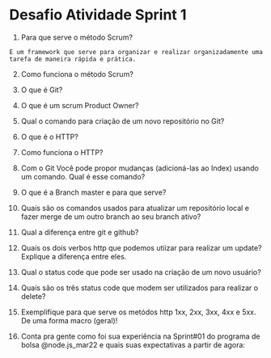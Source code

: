 
# Desafio Atividade Sprint 1
1. Para que serve o método Scrum?
```
É um framework que serve para organizar e realizar organizadamente uma tarefa de maneira rápida e prática.
```
2. Como funciona o método Scrum? 

3. O que é Git?

4. O que é um scrum Product Owner?

5. Qual o comando para criação de um novo repositório no Git?

6. O que é o HTTP?

7. Como funciona o HTTP?

8. Com o Git Você pode propor mudanças (adicioná-las ao Index) usando um comando. Qual é esse comando?

9. O que é a Branch master e para que serve?

10. Quais são os comandos usados para atualizar um repositório local e fazer merge de um outro branch ao seu branch ativo?

11. Qual a diferença entre git e github?

12. Quais os dois verbos http que podemos utiizar para realizar um update? Explique a diferença entre eles. 

13. Qual o status code que pode ser usado na criação de um novo usuário? 


14. Quais são os três status code que modem ser utilizados para realizar o delete?


15. Exemplifique para que serve os metódos http 1xx, 2xx, 3xx, 4xx e 5xx. De uma forma macro (geral)! 


16. Conta pra gente como foi sua experiência na Sprint#01 do programa de bolsa @node.js_mar22 e quais suas expectativas a partir de agora: